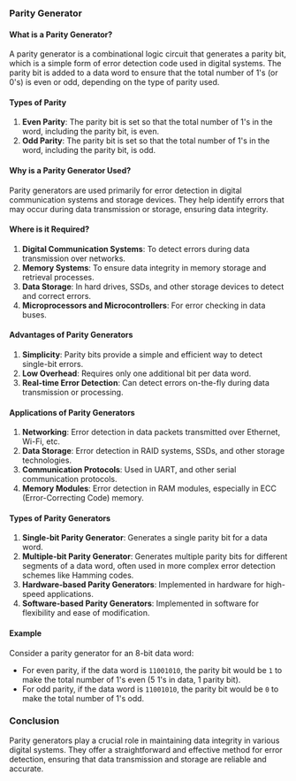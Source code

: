 ### Parity Generator

#### What is a Parity Generator?

A parity generator is a combinational logic circuit that generates a parity bit, which is a simple form of error detection code used in digital systems. The parity bit is added to a data word to ensure that the total number of 1's (or 0's) is even or odd, depending on the type of parity used.

#### Types of Parity

1. **Even Parity**: The parity bit is set so that the total number of 1's in the word, including the parity bit, is even.
2. **Odd Parity**: The parity bit is set so that the total number of 1's in the word, including the parity bit, is odd.

#### Why is a Parity Generator Used?

Parity generators are used primarily for error detection in digital communication systems and storage devices. They help identify errors that may occur during data transmission or storage, ensuring data integrity.

#### Where is it Required?

1. **Digital Communication Systems**: To detect errors during data transmission over networks.
2. **Memory Systems**: To ensure data integrity in memory storage and retrieval processes.
3. **Data Storage**: In hard drives, SSDs, and other storage devices to detect and correct errors.
4. **Microprocessors and Microcontrollers**: For error checking in data buses.

#### Advantages of Parity Generators

1. **Simplicity**: Parity bits provide a simple and efficient way to detect single-bit errors.
2. **Low Overhead**: Requires only one additional bit per data word.
3. **Real-time Error Detection**: Can detect errors on-the-fly during data transmission or processing.

#### Applications of Parity Generators

1. **Networking**: Error detection in data packets transmitted over Ethernet, Wi-Fi, etc.
2. **Data Storage**: Error detection in RAID systems, SSDs, and other storage technologies.
3. **Communication Protocols**: Used in UART, and other serial communication protocols.
4. **Memory Modules**: Error detection in RAM modules, especially in ECC (Error-Correcting Code) memory.

#### Types of Parity Generators

1. **Single-bit Parity Generator**: Generates a single parity bit for a data word.
2. **Multiple-bit Parity Generator**: Generates multiple parity bits for different segments of a data word, often used in more complex error detection schemes like Hamming codes.
3. **Hardware-based Parity Generators**: Implemented in hardware for high-speed applications.
4. **Software-based Parity Generators**: Implemented in software for flexibility and ease of modification.

#### Example

Consider a parity generator for an 8-bit data word:
- For even parity, if the data word is `11001010`, the parity bit would be `1` to make the total number of 1's even (5 1's in data, 1 parity bit).
- For odd parity, if the data word is `11001010`, the parity bit would be `0` to make the total number of 1's odd.

### Conclusion

Parity generators play a crucial role in maintaining data integrity in various digital systems. They offer a straightforward and effective method for error detection, ensuring that data transmission and storage are reliable and accurate.
